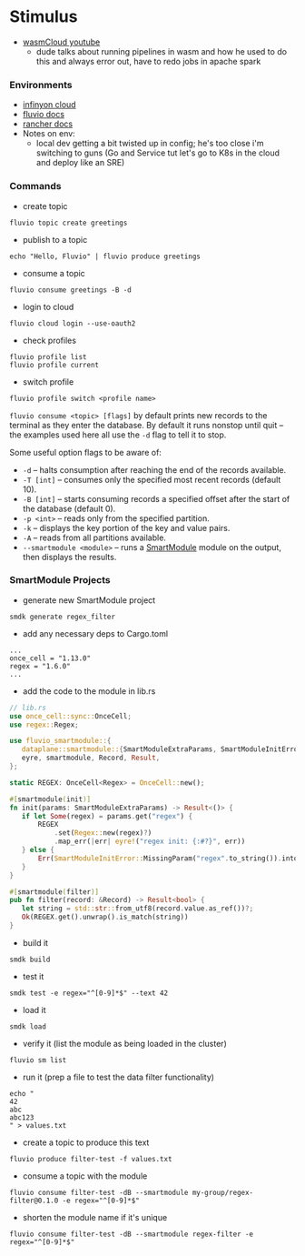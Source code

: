 # Stimulus
- [wasmCloud youtube](https://www.youtube.com/watch?v=1PE9BQL9c_g)
	- dude talks about running pipelines in wasm and how he used to do this and always error out, have to redo jobs in apache spark

### Environments
- [infinyon cloud](https://infinyon.cloud/account)
- [fluvio docs](https://www.fluvio.io/docs/tutorials/cloud-setup/)
- [rancher docs](https://docs.rancherdesktop.io/1.6/how-to-guides/hello-world-example)
- Notes on env:
	- local dev getting a bit twisted up in config; he's too close i'm switching to guns (Go and Service tut let's go to K8s in the cloud and deploy like an SRE)


### Commands
- create topic
```shell
fluvio topic create greetings
```
- publish to a topic
```shell
echo "Hello, Fluvio" | fluvio produce greetings
```
- consume a topic
```shell
fluvio consume greetings -B -d
```
- login to cloud
```shell
fluvio cloud login --use-oauth2
```
- check profiles
```shell
fluvio profile list
fluvio profile current
```
- switch profile
```shell
fluvio profile switch <profile name>
```

`fluvio consume <topic> [flags]` by default prints new records to the terminal as they enter the database. By default it runs nonstop until quit – the examples used here all use the `-d` flag to tell it to stop.

Some useful option flags to be aware of:

-   `-d` – halts consumption after reaching the end of the records available.
-   `-T [int]` – consumes only the specified most recent records (default 10).
-   `-B [int]` – starts consuming records a specified offset after the start of the database (default 0).
-   `-p <int>` – reads only from the specified partition.
-   `-k` – displays the key portion of the key and value pairs.
-   `-A` – reads from all partitions available.
-   `--smartmodule <module>` – runs a [SmartModule](https://fluvio.io/smartmodules/) module on the output, then displays the results.

### SmartModule Projects
- generate new SmartModule project
```shell
smdk generate regex_filter
```
- add any necessary deps to Cargo.toml
```shell
...
once_cell = "1.13.0"
regex = "1.6.0"
...
```
- add the code to the module in lib.rs
```rust
// lib.rs
use once_cell::sync::OnceCell;
use regex::Regex;

use fluvio_smartmodule::{
   dataplane::smartmodule::{SmartModuleExtraParams, SmartModuleInitError},
   eyre, smartmodule, Record, Result,
};

static REGEX: OnceCell<Regex> = OnceCell::new();

#[smartmodule(init)]
fn init(params: SmartModuleExtraParams) -> Result<()> {
   if let Some(regex) = params.get("regex") {
       REGEX
           .set(Regex::new(regex)?)
           .map_err(|err| eyre!("regex init: {:#?}", err))
   } else {
       Err(SmartModuleInitError::MissingParam("regex".to_string()).into())
   }
}

#[smartmodule(filter)]
pub fn filter(record: &Record) -> Result<bool> {
   let string = std::str::from_utf8(record.value.as_ref())?;
   Ok(REGEX.get().unwrap().is_match(string))
}
```
- build it
```shell
smdk build
```
- test it
```shell
smdk test -e regex="^[0-9]*$" --text 42
```
- load it
```shell
smdk load
```
- verify it (list the module as being loaded in the cluster)
```shell
fluvio sm list
```
- run it (prep a file to test the data filter functionality)
```shell
echo "
42
abc
abc123
" > values.txt
```
- create a topic to produce this text
```shell
fluvio produce filter-test -f values.txt
```
- consume a topic with the module
```shell
fluvio consume filter-test -dB --smartmodule my-group/regex-filter@0.1.0 -e regex="^[0-9]*$"
```
- shorten the module name if it's unique
```shell
fluvio consume filter-test -dB --smartmodule regex-filter -e regex="^[0-9]*$"
```
